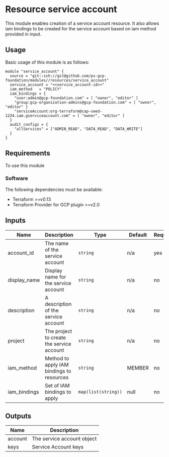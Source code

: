 # Resource service account 

This module enables creation of a service account resource. It also allows iam bindings to be created for the service account based on iam method provided in input.


## Usage

Basic usage of this module is as follows:

```hcl
module "service_account" {
  source = "git::ssh://git@github.com/ps-gcp-foundation/modules//resources/service_account"
  service_account = "<<service_account-id>>"
  iam_method   = "POLICY"
  iam_bindings = {
    "user:admin@gcp-foundation.com" = [ "owner", "editor" ]
    "group:gcp-organization-admins@gcp-foundation.com" = [ "owner", "editor" ]
    "serviceAccount:org-terraform@cap-seed-1234.iam.gserviceaccount.com" = [ "owner", "editor" ]
  }
  audit_configs = {
    "allServices" = ["ADMIN_READ", "DATA_READ", "DATA_WRITE"]
  }
}
```

## Requirements

To use this module

### Software

The following dependencies must be available:

- Terraform >=v0.13
- Terraform Provider for GCP plugin >=v2.0

## Inputs


| Name          | Description                              | Type                | Default | Required |
|---------------|------------------------------------------|---------------------|---------|----------|
| account_id    | The name of the service account          | `string`            | n/a     | yes      |
| display_name  | Display name for the service account     | `string`            | n/a     | no       |
| description   | A description of the service account     | `string`            | n/a     | no       |
| project       | The project to create the service account| `string`            | n/a     | no       |
| iam_method    | Method to apply IAM bindings to resources| `string`            | MEMBER  | no       |
| iam_bindings  | Set of IAM bindings to apply             | `map(list(string))` | null    | no       |

## Outputs

| Name                  | Description                                           |
|-----------------------|-------------------------------------------------------|
| account               | The service account object                            |
| keys                  | Service Account keys                                  |

